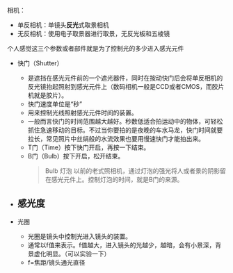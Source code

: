 相机：
- 单反相机：单镜头**反光**式取景相机
- 无反相机：使用电子取景器进行取景，无反光板和五棱镜

个人感觉这三个参数或者部件就是为了控制光的多少进入感光元件

- 快门（Shutter）
	- 是遮挡在感光元件前的一个遮光器件，同时在按动快门后会将单反相机的反光镜抬起照射到感光元件上（数码相机一般是CCD或者CMOS，而胶片机就是胶片）。
	- 快门速度单位是“秒”
	- 用来控制光线照射感光元件时间的装置。
	- 一般而言快门的时间范围越大越好。秒数低适合拍运动中的物体，可轻松抓住急速移动的目标。不过当你要拍的是夜晚的车水马龙，快门时间就要拉长，常见照片中丝绢般的水流效果也要用慢速快门才能拍出来。
	- T门（Time）按下快门开启，再按一下结束。
	- B门（Bulb）按下开启，松开结束。
		> Bulb 灯泡 以前的老式照相机，通过灯泡的强光将人或者景的阴影留在感光元件上。控制灯泡的时间，就是B门的来源。

- 感光度
	-
- 光圈
	- 光圈是镜头中控制光进入镜头的装置。
	- 通常以f值来表示。f值越大，进入镜头的光越少，越暗，会有小景深，背景虚化明显。（可以实验一下）
	- f=焦距/镜头通光直径
